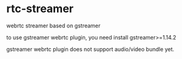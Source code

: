 # rtc-streamer 

webrtc streamer based on gstreamer

to use gstreamer webrtc plugin,  you need install gstreamer>=1.14.2

gstreamer webrtc plugin does not support audio/video bundle yet. 
